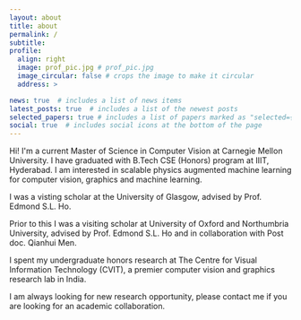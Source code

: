 ```yaml
---
layout: about
title: about
permalink: /
subtitle: 
profile:
  align: right
  image: prof_pic.jpg # prof_pic.jpg
  image_circular: false # crops the image to make it circular
  address: >

news: true  # includes a list of news items
latest_posts: true  # includes a list of the newest posts
selected_papers: true # includes a list of papers marked as "selected={true}"
social: true  # includes social icons at the bottom of the page
---
```



Hi! I'm a current Master of Science in Computer Vision at Carnegie Mellon University. I have graduated with B.Tech CSE (Honors) program at IIIT, Hyderabad. I am interested in scalable physics augmented machine learning for computer vision, graphics and machine learning. 

I was a visting scholar at the University of Glasgow, advised by Prof. Edmond S.L. Ho.

Prior to this I was a visiting scholar at University of Oxford and Northumbria University, advised by Prof. Edmond S.L. Ho and in collaboration with Post doc. Qianhui Men.

I spent my undergraduate honors research at The Centre for Visual Information Technology (CVIT), a premier computer vision and graphics research lab in India.

I am always looking for new research opportunity, please contact me if you are looking for an academic collaboration.


